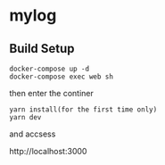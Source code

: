 # mylog

## Build Setup

```
docker-compose up -d
docker-compose exec web sh
```
then enter the continer
```
yarn install(for the first time only)
yarn dev
```
and accsess

http://localhost:3000
